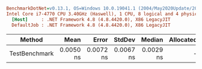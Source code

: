 ``` ini

BenchmarkDotNet=v0.13.1, OS=Windows 10.0.19041.1 (2004/May2020Update/20H1)
Intel Core i7-4770 CPU 3.40GHz (Haswell), 1 CPU, 8 logical and 4 physical cores
  [Host]     : .NET Framework 4.8 (4.8.4420.0), X86 LegacyJIT
  DefaultJob : .NET Framework 4.8 (4.8.4420.0), X86 LegacyJIT


```
|        Method |      Mean |     Error |    StdDev |    Median | Allocated |
|-------------- |----------:|----------:|----------:|----------:|----------:|
| TestBenchmark | 0.0050 ns | 0.0072 ns | 0.0067 ns | 0.0029 ns |         - |
